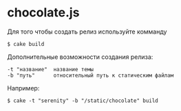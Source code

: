 # chocolate.js

Для того чтобы создать релиз используйте комманду

```
$ cake build
```

Дополнительные возможности создания релиза:

```
-t "название"  название темы
-b "путь"      относительный путь к статическим файлам
```

Например:

```
$ cake -t "serenity" -b "/static/chocolate" build
```